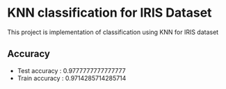 # KNN classification for IRIS Dataset
This project is implementation of classification using KNN for IRIS dataset

## Accuracy 
* Test accuracy : 0.9777777777777777
* Train accuracy : 0.9714285714285714